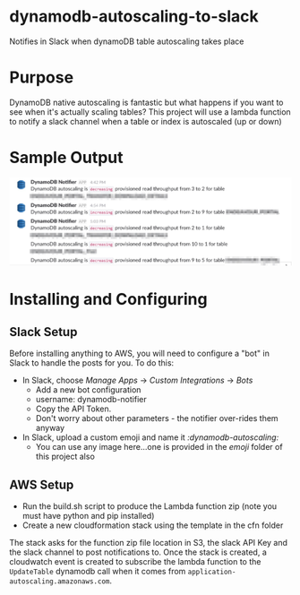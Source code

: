 # dynamodb-autoscaling-to-slack
Notifies in Slack when dynamoDB table autoscaling takes place

# Purpose
DynamoDB native autoscaling is fantastic but what happens if you want to see when it's actually scaling tables?  This project will use a lambda function to notify a slack channel when a table or index is autoscaled (up or down)

# Sample Output

![Sample Slack Posts](https://raw.githubusercontent.com/Signiant/dynamodb-autoscaling-to-slack/master/images/dynamodb-autoscaler-notifier.jpg)

# Installing and Configuring

## Slack Setup
Before installing anything to AWS, you will need to configure a "bot" in Slack to handle the posts for you.  To do this:
* In Slack, choose _Manage Apps_ -> _Custom Integrations_ -> _Bots_
  * Add a new bot configuration
  * username: dynamodb-notifier
  * Copy the API Token.
  * Don't worry about other parameters - the notifier over-rides them anyway
* In Slack, upload a custom emoji and name it _:dynamodb-autoscaling:_
  * You can use any image here...one is provided in the _emoji_ folder of this project also

## AWS Setup
* Run the build.sh script to produce the Lambda function zip (note you must have python and pip installed)
* Create a new cloudformation stack using the template in the cfn folder

The stack asks for the function zip file location in S3, the slack API Key and the slack channel to post notifications to. Once the stack is created, a cloudwatch event is created to subscribe the lambda function to the `UpdateTable` dynamodb call when it comes from `application-autoscaling.amazonaws.com`.
